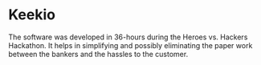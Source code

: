 # Keekio
The software was developed in 36-hours during the Heroes vs. Hackers Hackathon. It helps in simplifying and possibly eliminating the paper work between the bankers and the hassles to the customer.
